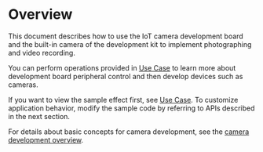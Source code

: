 # Overview<a name="EN-US_TOPIC_0000001055366100"></a>

This document describes how to use the IoT camera development board and the built-in camera of the development kit to implement photographing and video recording.

You can perform operations provided in  [Use Case](device-iotcamera-control-example.md)  to learn more about development board peripheral control and then develop devices such as cameras.

If you want to view the sample effect first, see  [Use Case](device-iotcamera-control-example.md). To customize application behavior, modify the sample code by referring to APIs described in the next section.

For details about basic concepts for camera development, see the  [camera development overview](../subsystems/subsys-multimedia-camera-overview.md).

